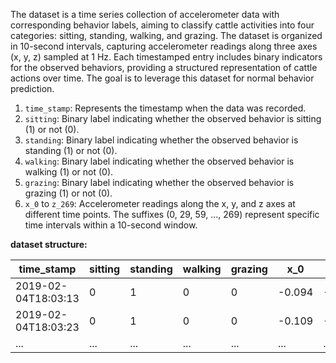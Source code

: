 The dataset is a time series collection of accelerometer data with corresponding behavior labels, aiming to classify cattle activities into four categories: sitting, standing, walking, and grazing. The dataset is organized in 10-second intervals, capturing accelerometer readings along three axes (x, y, z) sampled at 1 Hz. Each timestamped entry includes binary indicators for the observed behaviors, providing a structured representation of cattle actions over time. The goal is to leverage this dataset for normal behavior prediction.

1. `time_stamp`: Represents the timestamp when the data was recorded.
2. `sitting`: Binary label indicating whether the observed behavior is sitting (1) or not (0).
3. `standing`: Binary label indicating whether the observed behavior is standing (1) or not (0).
4. `walking`: Binary label indicating whether the observed behavior is walking (1) or not (0).
5. `grazing`: Binary label indicating whether the observed behavior is grazing (1) or not (0).
6. `x_0` to `z_269`: Accelerometer readings along the x, y, and z axes at different time points. The suffixes (0, 29, 59, ..., 269) represent specific time intervals within a 10-second window.

**dataset structure:**

| time_stamp          | sitting | standing | walking | grazing | x_0    | x_29   | ... | z_239  | z_269  |
|---------------------|---------|----------|---------|---------|--------|--------|-----|--------|--------|
| 2019-02-04T18:03:13 | 0       | 1        | 0       | 0       | -0.094 | -0.109 | ... | 0.598  | 0.594  |
| 2019-02-04T18:03:23 | 0       | 1        | 0       | 0       | -0.109 | -0.105 | ... | 0.586  | 0.582  |
| ...                 | ...     | ...      | ...     | ...     | ...    | ...    | ... | ...    | ...    |

